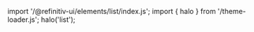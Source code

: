 <!--
type: template
name: list
-->

import '/@refinitiv-ui/elements/list/index.js';
import { halo } from '/theme-loader.js';
halo('list');
